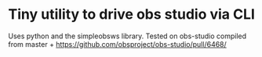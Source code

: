 # Tiny utility to drive obs studio via CLI

Uses python and the simpleobsws library. Tested on obs-studio compiled from
master + https://github.com/obsproject/obs-studio/pull/6468/


